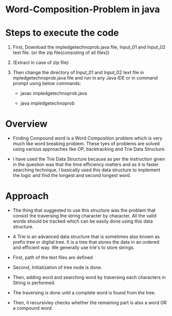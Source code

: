 # Word-Composition-Problem in java
# Steps to execute the code
1) First, Download the impledgetechnoprob.java file, Input_01 and Input_02 text file.  (or the zip file{consisting of all files})

2) (Extract in case of zip file)

3) Then change the directory of Input_01 and Input_02 text file in mpledgetechnoprob.java file and run in any Java IDE or in command prompt using below commands:

    * javac  impledgetechnoprob.java 

    * java  impledgetechnoprob

# Overview
* Finding Compound word is a Word Composition problem which is very much like word breaking problem. These tyes of problems are solved using various approaches like OP, backtracking and Trie Data Structure. 

* I have used the Trie Data Structure because as per the instruction given in the question was that the time efficiency matters and as it is faster searching technique, I basically used this data structure to implement the logic and find the longest and second longest word.

# Approach
* The thing that suggested to use this structure was the problem that consist the traversing the string character by character. All the valid words should be tracked    which can be easily done using this data structure.

* A Trie is an advanced data structure that is sometimes also known as prefix tree or digital tree. It is a tree that stores the data in an ordered and efficient way. We generally use trie's to store strings.

* First,  path of the text files are defined
* Second, Initialization of tree node is done.
* Then, adding word and searching word by traversing each characters in String is performed.
* The traversing is done until a complete word is found from the tree.
* Then, it recursivley checks whether the remaining part is also a word OR a compound word.
